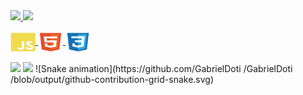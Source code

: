 <div>
  <a href="https://github.com/GabrielDoti">
  <img height="180em" src="https://github-readme-stats.vercel.app/apiusername=GabrielDoti&show_icons=true&theme=tokyonight&include_all_commits=true&count_private=true"/>
  <img height="180em" src="https://github-readme-stats.vercel.app/api/top-langs/?username=GabrielDoti&layout=compact&langs_count=6&theme=tokyonight"/>
    </div>
<div style="display: inline_block"><br>
  <img align="center" alt="Js" height="30" width="40" src="https://raw.githubusercontent.com/devicons/devicon/master/icons/javascript/javascript-plain.svg">
  <img align="center" alt="HTML" height="30" width="40" src="https://raw.githubusercontent.com/devicons/devicon/master/icons/html5/html5-original.svg">
  <img align="center" alt="CSS" height="30" width="40" src="https://raw.githubusercontent.com/devicons/devicon/master/icons/css3/css3-original.svg">
</div>
 
 <br>
 
<div> 
 <a href="https://instagram.com/Gabriel.Doti" target="_blank"><img src="https://img.shields.io/badge/-Instagram-%23E4405F?style=forthebadge&logo=instagram&logoColor=white" target="_blank"></a> 
  <a href = "mailto:gabrieldoti69@gmail.com "><img src="https://img.shields.io/badge/-Gmail-%23333?style=for-the-badge&logo=gmail&logoColor=white" target="_blank"></a>
  ![Snake animation](https://github.com/GabrielDoti
/GabrielDoti
/blob/output/github-contribution-grid-snake.svg)

</div>
